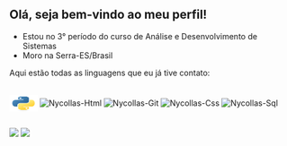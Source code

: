## Olá, seja bem-vindo ao meu perfil!

* Estou no 3° período do curso de Análise e Desenvolvimento de Sistemas
* Moro na Serra-ES/Brasil

Aqui estão todas as linguagens que eu já tive contato:
<div style="display: inline_block"><br>
  <img align="center" alt="Nycollas-Python" height="30" width="50" src="https://raw.githubusercontent.com/devicons/devicon/master/icons/python/python-original.svg">
  <img align="center" alt="Nycollas-Html" height="30" width="50" src="https://cdn.jsdelivr.net/gh/devicons/devicon@latest/icons/html5/html5-original-wordmark.svg">
  <img align="center" alt="Nycollas-Git" height="30" width="50" src="https://cdn.jsdelivr.net/gh/devicons/devicon@latest/icons/git/git-original.svg">
  <img align="center" alt="Nycollas-Css" height="30" width="50" src="https://cdn.jsdelivr.net/gh/devicons/devicon@latest/icons/css3/css3-original-wordmark.svg">
  <img align="center" alt="Nycollas-Sql" height="30" width="50" src="https://cdn.jsdelivr.net/gh/devicons/devicon@latest/icons/azuresqldatabase/azuresqldatabase-original.svg">
  
</div>

##

<a href = "mailto:cnycollasblenes@gmail.com"><img src="https://img.shields.io/badge/-Gmail-%23333?style=for-the-badge&logo=gmail&logoColor=white" target="_blank"></a>
<a href="https://https://www.linkedin.com/in/nycollas-blenes-ferreira-6a2065262/" target="_blank"><img src="https://img.shields.io/badge/-LinkedIn-%230077B5?style=for-the-badge&logo=linkedin&logoColor=white" target="_blank"></a>
